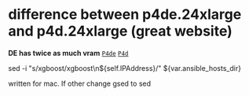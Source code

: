 # difference between p4de.24xlarge and p4d.24xlarge (great website)
**DE has twice as much vram**
[`P4de`](https://instances.vantage.sh/aws/ec2/p4de.24xlarge)
[`P4d`](https://instances.vantage.sh/aws/ec2/p4d.24xlarge)

sed -i "s/xgboost/xgboost\n${self.IPAddress}/" ${var.ansible_hosts_dir}

written for mac. If other change gsed to sed